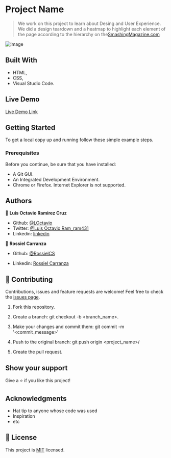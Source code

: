 # Project Name

> We work on this project to learn about Desing and User Experience.
We did a design teardown and a heatmap to highlight each element of the page according to the hierarchy on the[SmashingMagazine.com](https://www.smashingmagazine.com/)

![image](https://user-images.githubusercontent.com/60085697/76261390-a38f7580-6238-11ea-8ec7-4ca0de14c161.png)


## Built With

- HTML,
- CSS,
- Visual Studio Code.

## Live Demo

[Live Demo Link](https://rawcdn.githack.com/LOctavio/smashing-magazine/7d65bcd26f9f5799ff53535811b8c884bd4b316f/index.html)


## Getting Started

To get a local copy up and running follow these simple example steps.

### Prerequisites
Before you continue, be sure that you have installed:
* A Git GUI.
* An Integrated Development Environment.
* Chrome or Firefox. Internet Explorer is not supported. 

## Authors

👤 **Luis Octavio Ramirez Cruz**

* Github: [@LOctavio](https://github.com/LOctavio)
* Twitter: [@Luis Octavio Ram_ram431](https://twitter.com/Octavio_ram431)
* Linkedin: [linkedin](https://www.linkedin.com/in/luis-octavio-ramirez-cruz-714521178/)

👤 **Rossiel Carranza**

* Github: [@RossielCS](https://github.com/RossielCS)

* Linkedin: [Rossiel Carranza](https://www.linkedin.com/in/rossiel-carranza-1666b11a1/)

## 🤝 Contributing

Contributions, issues and feature requests are welcome!
Feel free to check the [issues page](issues/).

1. Fork this repository.

2. Create a branch: git checkout -b <branch_name>.

3. Make your changes and commit them: git commit -m '<commit_message>'

4. Push to the original branch: git push origin <project_name>/<location>

5. Create the pull request.



## Show your support

Give a ⭐️ if you like this project!

## Acknowledgments

- Hat tip to anyone whose code was used
- Inspiration
- etc

## 📝 License

This project is [MIT](lic.url) licensed.

